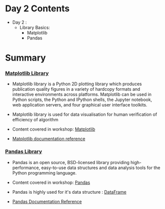 # Day 2 Contents

  * Day 2 :
    - Library Basics:
      - Matplotlib
      - Pandas

# Summary
  ### [Matplotlib Library](https://matplotlib.org/) 

  * Matplotlib library is a Python 2D plotting library which produces publication quality figures in a variety of hardcopy formats and interactive environments across platforms. Matplotlib can be used in Python scripts, the Python and IPython shells, the Jupyter notebook, web application servers, and four graphical user interface toolkits.
  
  * Matplotlib library is used for data visualisation for human verification of efficiency of algorithm
  
  * Content covered in workshop: [Matplotlib](./Matplotlib.ipynb)

  * [Matplotlib documentation reference](https://matplotlib.org/api/index.html)

  ### [Pandas Library](https://pandas.pydata.org/index.html)

  * Pandas is an open source, BSD-licensed library providing high-performance, easy-to-use data structures and data analysis tools for the Python programming language.

  * Content covered in workshop: [Pandas](./pandas_ex.py)
  
  * Pandas is highly used for it's data structure : [DataFrame](https://pandas.pydata.org/pandas-docs/stable/reference/frame.html)

  * [Pandas Documentation Reference](https://pandas.pydata.org/pandas-docs/stable/reference/index.html)